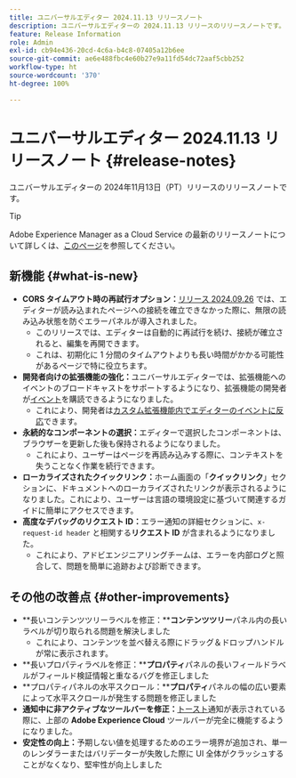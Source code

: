 ```yaml
---
title: ユニバーサルエディター 2024.11.13 リリースノート
description: ユニバーサルエディターの 2024.11.13 リリースのリリースノートです。
feature: Release Information
role: Admin
exl-id: cb94e436-20cd-4c6a-b4c8-07405a12b6ee
source-git-commit: ae6e488fbc4e60b27e9a11fd54dc72aaf5cbb252
workflow-type: ht
source-wordcount: '370'
ht-degree: 100%

---
```


# ユニバーサルエディター 2024.11.13 リリースノート {#release-notes}

ユニバーサルエディターの 2024年11月13日（PT）リリースのリリースノートです。

>[!TIP]
>
>Adobe Experience Manager as a Cloud Service の最新のリリースノートについて詳しくは、[このページ](/help/release-notes/release-notes-cloud/release-notes-current.md)を参照してください。

## 新機能 {#what-is-new}

* **CORS タイムアウト時の再試行オプション：**[リリース 2024.09.26](/help/release-notes/universal-editor/2024/2024-09-26.md) では、エディターが読み込まれたページへの接続を確立できなかった際に、無限の読み込み状態を防ぐエラーパネルが導入されました。
   * このリリースでは、エディターは自動的に再試行を続け、接続が確立されると、編集を再開できます。
   * これは、初期化に 1 分間のタイムアウトよりも長い時間がかかる可能性があるページで特に役立ちます。
* **開発者向けの拡張機能の強化：**&#x200B;ユニバーサルエディターでは、拡張機能へのイベントのブロードキャストをサポートするようになり、拡張機能の開発者が[イベント](/help/implementing/universal-editor/events.md)を購読できるようになりました。
   * これにより、開発者は[カスタム拡張機能内でエディターのイベントに反応](/help/implementing/universal-editor/customizing.md#extending)できます。
* **永続的なコンポーネントの選択：**&#x200B;エディターで選択したコンポーネントは、ブラウザーを更新した後も保持されるようになりました。
   * これにより、ユーザーはページを再読み込みする際に、コンテキストを失うことなく作業を続行できます。
* **ローカライズされたクイックリンク：**&#x200B;ホーム画面の「**クイックリンク**」セクションに、ドキュメントへのローカライズされたリンクが表示されるようになりました。これにより、ユーザーは言語の環境設定に基づいて関連するガイドに簡単にアクセスできます。
* **高度なデバッグのリクエスト ID：**&#x200B;エラー通知の詳細セクションに、`x-request-id header` と相関する&#x200B;**リクエスト ID** が含まれるようになりました。
   * これにより、アドビエンジニアリングチームは、エラーを内部ログと照合して、問題を簡単に追跡および診断できます。

## その他の改善点 {#other-improvements}

* **長いコンテンツツリーラベルを修正：****コンテンツツリー**&#x200B;パネル内の長いラベルが切り取られる問題を解決しました
   * これにより、コンテンツを並べ替える際にドラッグ＆ドロップハンドルが常に表示されます。
* **長いプロパティラベルを修正：****プロパティ**&#x200B;パネルの長いフィールドラベルがフィールド検証情報と重なるバグを修正しました
* **プロパティパネルの水平スクロール：****プロパティ**&#x200B;パネルの幅の広い要素によって水平スクロールが発生する問題を修正しました
* **通知中に非アクティブなツールバーを修正：**[トースト](https://spectrum.adobe.com/page/toast/)通知が表示されている際に、上部の **Adobe Experience Cloud** ツールバーが完全に機能するようになりました。
* **安定性の向上：**&#x200B;予期しない値を処理するためのエラー境界が追加され、単一のレンダラーまたはバリデーターが失敗した際に UI 全体がクラッシュすることがなくなり、堅牢性が向上しました
